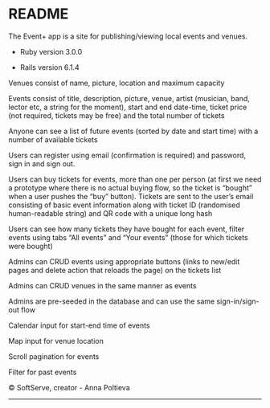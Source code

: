 # README
The Event+ app is a site for publishing/viewing local events
and venues.

* Ruby version 3.0.0

* Rails version 6.1.4

Venues consist of name, picture, location and maximum capacity

Events consist of title, description, picture, venue, artist (musician, band, lector etc, a string for the moment), start and end date-time, ticket price (not required, tickets may be free) and the total number of tickets

Anyone can see a list of future events (sorted by date and start time) with a number of available tickets

Users can register using email (confirmation is required) and password, sign in and sign out.

Users can buy tickets for events, more than one per person (at first we need a prototype where there is no actual buying flow, so the ticket is “bought” when a user pushes the “buy” button). Tickets are sent to the user’s email consisting of basic event information along with ticket ID (randomised human-readable string) and QR code with a unique long hash

Users can see how many tickets they have bought for each event, filter events using tabs “All events” and “Your events” (those for which tickets were bought)

Admins can CRUD events using appropriate buttons (links to new/edit pages and delete action that reloads the page) on the tickets list

Admins can CRUD venues in the same manner as events

Admins are pre-seeded in the database and can use the same sign-in/sign-out flow

Calendar input for start-end time of events

Map input for venue location

Scroll pagination for events

Filter for past events

© SoftServe, creator - Anna Poltieva
______________________________________________________________


